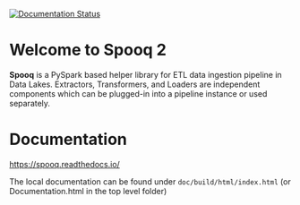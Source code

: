 [![Documentation Status](https://readthedocs.org/projects/spooq/badge/?version=latest)](https://spooq.readthedocs.io/en/latest/?badge=latest)

# Welcome to Spooq 2

**Spooq** is a PySpark based helper library for ETL data ingestion pipeline in Data Lakes.
Extractors, Transformers, and Loaders are independent components which can be plugged-in into a pipeline instance or used separately.

# Documentation
https://spooq.readthedocs.io/

The local documentation can be found under `doc/build/html/index.html` (or Documentation.html in the top level folder)
